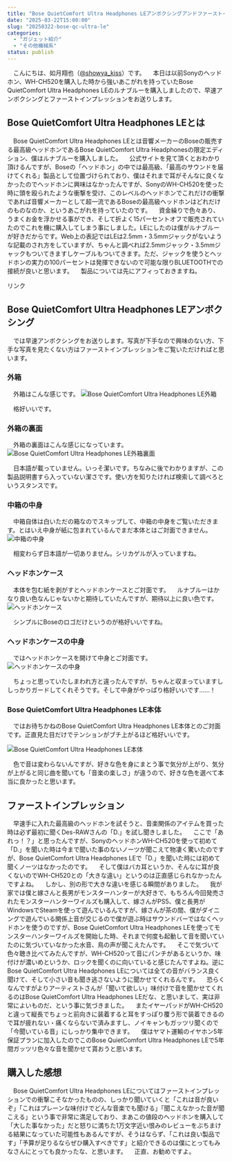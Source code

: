 ```yaml
---
title: "Bose QuietComfort Ultra Headphones LEアンボクシングアンドファーストインプレッション"
date: "2025-03-22T15:00:00"
slug: "20250322-bose-qc-ultra-le"
categories: 
  - "ガジェット紹介"
  - "その他機械系"
status: publish
---
```


　こんにちは、如月翔也（[@showya_kiss](https://twitter.com/showya_kiss)）です。
　本日は以前Sonyのヘッドホン、WH-CH520を購入した時から強いあこがれを持っていたBose QuietComfort Ultra Headphones LEのルナブルーを購入しましたので、早速アンボクシングとファーストインプレッションをお送りします。

## Bose QuietComfort Ultra Headphones LEとは

　Bose QuietComfort Ultra Headphones LEとは音響メーカーのBoseの販売する最高級ヘッドホンであるBose QuietComfort Ultra Headphonesの限定エディション、僕はルナブルーを購入しました。
　公式サイトを見て頂くとおわかり頂けるんですが、Boseの「ヘッドホン」の中では最高級、「最高のサウンドを届けてくれる」製品として位置づけられており、僕はそれまで耳がそんなに良くなかったのでヘッドホンに興味はなかったんですが、SonyのWH-CH520を使った時に頭を殴られたような衝撃を受け、このレベルのヘッドホンでこれだけの衝撃であれば音響メーカーとして超一流であるBoseの最高級ヘッドホンはどれだけのものなのか、というあこがれを持っていたのです。
　資金繰りで色々あり、うまくお金を浮かせる事ができ、そして折よく15パーセントオフで販売されていたのでこれを機に購入してしまう事にしました。LEにしたのは僕がルナブルーが好きだからです。Web上の表記ではLEは2.5mm・3.5mmジャックがないような記載のされ方をしていますが、ちゃんと調べれば2.5mmジャック・3.5mmジャックもついてきますしケーブルもついてきます。ただ、ジャックを使うとヘッドホンの実力の100パーセントは発揮できないので可能な限りBLUETOOTHでの接続が良いと思います。
　製品については先にアフィっておきますね。

<!-- START MoshimoAffiliateEasyLink --><script type="text/javascript">(function(b,c,f,g,a,d,e){b.MoshimoAffiliateObject=a;b[a]=b[a]||function(){arguments.currentScript=c.currentScript||c.scripts[c.scripts.length-2];(b[a].q=b[a].q||[]).push(arguments)};c.getElementById(a)||(d=c.createElement(f),d.src=g,d.id=a,e=c.getElementsByTagName("body")[0],e.appendChild(d))})(window,document,"script","//dn.msmstatic.com/site/cardlink/bundle.js?20220329","msmaflink");msmaflink({"n":"Bose QuietComfort Ultra Headphones LE 完全ワイヤレス ノイズキャンセリングヘッドホン 空間オーディオ Bluetooth接続 マイク付 最大24時間再生 急速充電 ルナブルー","b":"BOSE(ボーズ)","t":"880066-1200","d":"https:\/\/m.media-amazon.com","c_p":"\/images\/I","p":["\/31mrENe5ZYL._SL500_.jpg","\/31C8F6R8m6L._SL500_.jpg","\/41djGJcLa2L._SL500_.jpg","\/31epImQNZZL._SL500_.jpg","\/31W4jpKIibL._SL500_.jpg","\/31zbfVkuWLL._SL500_.jpg","\/41d2O8cwGML._SL500_.jpg"],"u":{"u":"https:\/\/www.amazon.co.jp\/dp\/B0DBQN8SL3","t":"amazon","r_v":""},"v":"2.1","b_l":[{"id":1,"u_tx":"Amazonで見る","u_bc":"#f79256","u_url":"https:\/\/www.amazon.co.jp\/dp\/B0DBQN8SL3","a_id":2093955,"p_id":170,"pl_id":27060,"pc_id":185,"s_n":"amazon","u_so":1},{"id":2,"u_tx":"楽天市場で見る","u_bc":"#f76956","u_url":"https:\/\/search.rakuten.co.jp\/search\/mall\/Bose%20QuietComfort%20Ultra%20Headphones%20LE%20%E5%AE%8C%E5%85%A8%E3%83%AF%E3%82%A4%E3%83%A4%E3%83%AC%E3%82%B9%20%E3%83%8E%E3%82%A4%E3%82%BA%E3%82%AD%E3%83%A3%E3%83%B3%E3%82%BB%E3%83%AA%E3%83%B3%E3%82%B0%E3%83%98%E3%83%83%E3%83%89%E3%83%9B%E3%83%B3%20%E7%A9%BA%E9%96%93%E3%82%AA%E3%83%BC%E3%83%87%E3%82%A3%E3%82%AA%20Bluetooth%E6%8E%A5%E7%B6%9A%20%E3%83%9E%E3%82%A4%E3%82%AF%E4%BB%98%20%E6%9C%80%E5%A4%A724%E6%99%82%E9%96%93%E5%86%8D%E7%94%9F%20%E6%80%A5%E9%80%9F%E5%85%85%E9%9B%BB%20%E3%83%AB%E3%83%8A%E3%83%96%E3%83%AB%E3%83%BC\/","a_id":2093954,"p_id":54,"pl_id":27059,"pc_id":54,"s_n":"rakuten","u_so":2},{"id":3,"u_tx":"Yahoo!ショッピングで見る","u_bc":"#66a7ff","u_url":"https:\/\/shopping.yahoo.co.jp\/search?first=1\u0026p=Bose%20QuietComfort%20Ultra%20Headphones%20LE%20%E5%AE%8C%E5%85%A8%E3%83%AF%E3%82%A4%E3%83%A4%E3%83%AC%E3%82%B9%20%E3%83%8E%E3%82%A4%E3%82%BA%E3%82%AD%E3%83%A3%E3%83%B3%E3%82%BB%E3%83%AA%E3%83%B3%E3%82%B0%E3%83%98%E3%83%83%E3%83%89%E3%83%9B%E3%83%B3%20%E7%A9%BA%E9%96%93%E3%82%AA%E3%83%BC%E3%83%87%E3%82%A3%E3%82%AA%20Bluetooth%E6%8E%A5%E7%B6%9A%20%E3%83%9E%E3%82%A4%E3%82%AF%E4%BB%98%20%E6%9C%80%E5%A4%A724%E6%99%82%E9%96%93%E5%86%8D%E7%94%9F%20%E6%80%A5%E9%80%9F%E5%85%85%E9%9B%BB%20%E3%83%AB%E3%83%8A%E3%83%96%E3%83%AB%E3%83%BC","a_id":2099557,"p_id":1225,"pl_id":27061,"pc_id":1925,"s_n":"yahoo","u_so":3}],"eid":"6DiXk","s":"s"});</script><div id="msmaflink-6DiXk">リンク</div><!-- MoshimoAffiliateEasyLink END -->

## Bose QuietComfort Ultra Headphones LEアンボクシング

　では早速アンボクシングをお送りします。写真が下手なので興味のない方、下手な写真を見たくない方はファーストインプレッションをご覧いただければと思います。

### 外箱

　外箱はこんな感じです。
![Bose QuietComfort Ultra Headphones LE外箱](img/Bose-QC001.jpg)

　格好いいです。

### 外箱の裏面

　外箱の裏面はこんな感じになっています。
![Bose QuietComfort Ultra Headphones LE外箱裏面](img/Bose-QC002.jpg)

　日本語が載っていません。いっそ潔いです。ちなみに後でわかりますが、この製品説明書すら入っていない潔さです。使い方を知りたければ検索して調べろというスタンスです。

### 中箱の中身

　中箱自体は白いただの箱なのでスキップして、中箱の中身をご覧いただきます。とはいえ中身が紙に包まれているんでまだ本体とはご対面できません。
![中箱の中身](img/Bose-QC003.jpg)

　相変わらず日本語が一切ありません。シリカゲルが入っていますね。

### ヘッドホンケース

　本体を包む紙を剥がすとヘッドホンケースとご対面です。
　ルナブルーはかなり良い色なんじゃないかと期待していたんですが、期待以上に良い色です。
![ヘッドホンケース](img/Bose-QC004.jpg)

　シンプルにBoseのロゴだけというのが格好いいですね。

### ヘッドホンケースの中身

　ではヘッドホンケースを開けて中身とご対面です。
![ヘッドホンケースの中身](img/Bose-QC005.jpg)

　ちょっと思っていたしまわれ方と違ったんですが、ちゃんと収まっていますししっかりガードしてくれそうです。そして中身がやっぱり格好いいです……！

### Bose QuietComfort Ultra Headphones LE本体

　ではお待ちかねのBose QuietComfort Ultra Headphones LE本体とのご対面です。正直見た目だけでテンションがブチ上がるほど格好いいです。

![Bose QuietComfort Ultra Headphones LE本体](img/Bose-QC006.jpg)

　色で音は変わらないんですが、好きな色を身にまとう事で気分が上がり、気分が上がると同じ曲を聞いても「音楽の楽しさ」が違うので、好きな色を選べて本当に良かったと思います。

## ファーストインプレッション

　早速手に入れた最高級のヘッドホンを試そうと、音楽関係のアイテムを買った時は必ず最初に聞くDes-RAWさんの「D.」を試し聞きしました。
　ここで「あれっ！？」と思ったんですが、SonyのヘッドホンWH-CH520を使って初めて「D.」を聞いた時は今まで聞いた事のないノーツが聞こえて物凄く驚いたのですが、Bose QuietComfort Ultra Headphones LEで「D.」を聞いた時には初めて聞くノーツはなかったのです。
　そして僕はバカ耳というか、そんなに耳が良くないのでWH-CH520との「大きな違い」というのは正直感じられなかったんですよね。
　しかし、別の形で大きな違いを感じる瞬間がありました。
　我が家では僕と嫁さんと長男がモンスターハンターが大好きで、もちろん今回発売されたモンスターハンターワイルズも購入して、嫁さんがPS5、僕と長男がWindowsでSteamを使って遊んでいるんですが、嫁さんが茶の間、僕がダイニングで遊んでいる関係上音が交じるので僕が遊ぶ時はサウンドバーではなくヘッドホンを使うのですが、Bose QuietComfort Ultra Headphones LEを使ってモンスターハンターワイルズを開始した時、それまで何度も起動して音を聞いていたのに気づいていなかった水音、鳥の声が聞こえたんです。
　そこで気づいて色々聴き比べてみたんですが、WH-CH520って音にパンチがあるというか、味付けが濃いめというか、ロックを聞くのに向いていると感じたんですよね。逆にBose QuietComfort Ultra Headphones LEについては全ての音がバランス良く聞けて、そして小さい音も聞き逃さないように聞かせてくれるんです。
　恐らくなんですがよりアーティストさんが「聞いて欲しい」味付けで音を聞かせてくれるのはBose QuietComfort Ultra Headphones LEだな、と思いまして、実は非常によいものだ、という事に気づきました。
　またイヤーパッドがWH-CH520と違って縦長でちょっと前向きに装着すると耳をすっぽり覆う形で装着できるので耳が疲れない・痛くならないで済みますし、ノイキャンもガッツリ聞くので「今聞いている音」にしっかり集中できます。
　僕はヤマト運輸のイヤホン5年保証プランに加入したのでこのBose QuietComfort Ultra Headphones LEで5年間ガッツリ色々な音を聞かせて貰おうと思います。

## 購入した感想

　Bose QuietComfort Ultra Headphones LEについてはファーストインプレッションでの衝撃こそなかったものの、しっかり聞いていくと「これは音が良いぞ」「これはプレーンな味付けでどんな音楽でも聞ける」「聞こえなかった音が聞こえる」という事で非常に満足しており、まあこの値段のヘッドホンを購入して「大した事なかった」だと怒りに満ちた1万文字近い恨みのレビューをぶちまける結果になっていた可能性もあるんですが、そうはならず、「これは良い製品です」「予算が足りるならぜひ購入すべきです」と紹介できるのは僕にとってもみなさんにとっても良かったな、と思います。
　正直、お勧めですよ。
